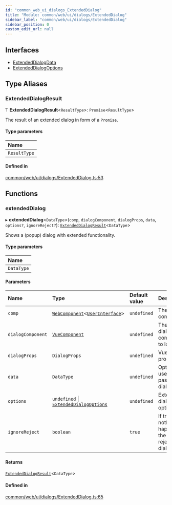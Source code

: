 ```yaml
---
id: "common_web_ui_dialogs_ExtendedDialog"
title: "Module: common/web/ui/dialogs/ExtendedDialog"
sidebar_label: "common/web/ui/dialogs/ExtendedDialog"
sidebar_position: 0
custom_edit_url: null
---
```


## Interfaces

- [ExtendedDialogData](../interfaces/common_web_ui_dialogs_ExtendedDialog.ExtendedDialogData.md)
- [ExtendedDialogOptions](../interfaces/common_web_ui_dialogs_ExtendedDialog.ExtendedDialogOptions.md)

## Type Aliases

### ExtendedDialogResult

Ƭ **ExtendedDialogResult**<`ResultType`\>: `Promise`<`ResultType`\>

The result of an extended dialog in form of a `Promise`.

#### Type parameters

| Name |
| :------ |
| `ResultType` |

#### Defined in

[common/web/ui/dialogs/ExtendedDialog.ts:53](https://github.com/Soroush9978/rds-ng/blob/5673246/src/common/web/ui/dialogs/ExtendedDialog.ts#L53)

## Functions

### extendedDialog

▸ **extendedDialog**<`DataType`\>(`comp`, `dialogComponent`, `dialogProps`, `data`, `options?`, `ignoreReject?`): [`ExtendedDialogResult`](common_web_ui_dialogs_ExtendedDialog.md#extendeddialogresult)<`DataType`\>

Shows a (popup) dialog with extended functionality.

#### Type parameters

| Name |
| :------ |
| `DataType` |

#### Parameters

| Name | Type | Default value | Description |
| :------ | :------ | :------ | :------ |
| `comp` | [`WebComponent`](../classes/common_web_component_WebComponent.WebComponent.md)<[`UserInterface`](../classes/common_web_ui_UserInterface.UserInterface.md)\> | `undefined` | The global component. |
| `dialogComponent` | [`VueComponent`](common_web_component_WebComponent.md#vuecomponent) | `undefined` | The main dialog component to load. |
| `dialogProps` | `DialogProps` | `undefined` | Vue dialog properties. |
| `data` | `DataType` | `undefined` | Optional user data to pass to the dialog. |
| `options` | `undefined` \| [`ExtendedDialogOptions`](../interfaces/common_web_ui_dialogs_ExtendedDialog.ExtendedDialogOptions.md) | `undefined` | Extended dialog options. |
| `ignoreReject` | `boolean` | `true` | If true, nothing will happen if the user rejects the dialog. |

#### Returns

[`ExtendedDialogResult`](common_web_ui_dialogs_ExtendedDialog.md#extendeddialogresult)<`DataType`\>

#### Defined in

[common/web/ui/dialogs/ExtendedDialog.ts:65](https://github.com/Soroush9978/rds-ng/blob/5673246/src/common/web/ui/dialogs/ExtendedDialog.ts#L65)

